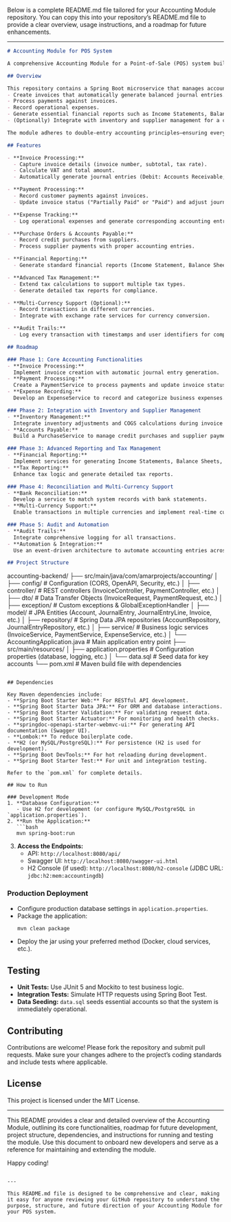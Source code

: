 Below is a complete README.md file tailored for your Accounting Module repository. You can copy this into your repository’s README.md file to provide a clear overview, usage instructions, and a roadmap for future enhancements.

---

```markdown
# Accounting Module for POS System

A comprehensive Accounting Module for a Point-of-Sale (POS) system built using Spring Boot. This module implements double-entry bookkeeping and covers core accounting functionalities such as invoice processing, payment processing, expense tracking, and more. It is designed to be robust, scalable, and production-ready, serving the needs of both small businesses and large enterprises.

## Overview

This repository contains a Spring Boot microservice that manages accounting transactions for a POS system. It demonstrates how to:
- Create invoices that automatically generate balanced journal entries.
- Process payments against invoices.
- Record operational expenses.
- Generate essential financial reports such as Income Statements, Balance Sheets, and Cash Flow Statements.
- (Optionally) Integrate with inventory and supplier management for a complete financial solution.

The module adheres to double-entry accounting principles—ensuring every transaction is recorded with equal debits and credits.

## Features

- **Invoice Processing:**  
  - Capture invoice details (invoice number, subtotal, tax rate).
  - Calculate VAT and total amount.
  - Automatically generate journal entries (Debit: Accounts Receivable; Credits: Sales Revenue and VAT Payable).

- **Payment Processing:**  
  - Record customer payments against invoices.
  - Update invoice status ("Partially Paid" or "Paid") and adjust journal entries (Debit: Cash/Bank; Credit: Accounts Receivable).

- **Expense Tracking:**  
  - Log operational expenses and generate corresponding accounting entries.

- **Purchase Orders & Accounts Payable:**  
  - Record credit purchases from suppliers.
  - Process supplier payments with proper accounting entries.

- **Financial Reporting:**  
  - Generate standard financial reports (Income Statement, Balance Sheet, Cash Flow Statement) based on aggregated journal entries.

- **Advanced Tax Management:**  
  - Extend tax calculations to support multiple tax types.
  - Generate detailed tax reports for compliance.

- **Multi-Currency Support (Optional):**  
  - Record transactions in different currencies.
  - Integrate with exchange rate services for currency conversion.

- **Audit Trails:**  
  - Log every transaction with timestamps and user identifiers for complete traceability.

## Roadmap

### Phase 1: Core Accounting Functionalities
- **Invoice Processing:**  
  Implement invoice creation with automatic journal entry generation.
- **Payment Processing:**  
  Create a PaymentService to process payments and update invoice statuses.
- **Expense Recording:**  
  Develop an ExpenseService to record and categorize business expenses.

### Phase 2: Integration with Inventory and Supplier Management
- **Inventory Management:**  
  Integrate inventory adjustments and COGS calculations during invoice processing.
- **Accounts Payable:**  
  Build a PurchaseService to manage credit purchases and supplier payments.

### Phase 3: Advanced Reporting and Tax Management
- **Financial Reporting:**  
  Implement services for generating Income Statements, Balance Sheets, and Cash Flow Statements.
- **Tax Reporting:**  
  Enhance tax logic and generate detailed tax reports.

### Phase 4: Reconciliation and Multi-Currency Support
- **Bank Reconciliation:**  
  Develop a service to match system records with bank statements.
- **Multi-Currency Support:**  
  Enable transactions in multiple currencies and implement real-time currency conversion.

### Phase 5: Audit and Automation
- **Audit Trails:**  
  Integrate comprehensive logging for all transactions.
- **Automation & Integration:**  
  Use an event-driven architecture to automate accounting entries across POS modules.

## Project Structure

```
accounting-backend/
├── src/main/java/com/amarprojects/accounting/
│   ├── config/                # Configuration (CORS, OpenAPI, Security, etc.)
│   ├── controller/            # REST controllers (InvoiceController, PaymentController, etc.)
│   ├── dto/                   # Data Transfer Objects (InvoiceRequest, PaymentRequest, etc.)
│   ├── exception/             # Custom exceptions & GlobalExceptionHandler
│   ├── model/                 # JPA Entities (Account, JournalEntry, JournalEntryLine, Invoice, etc.)
│   ├── repository/            # Spring Data JPA repositories (AccountRepository, JournalEntryRepository, etc.)
│   ├── service/               # Business logic services (InvoiceService, PaymentService, ExpenseService, etc.)
│   └── AccountingApplication.java  # Main application entry point
├── src/main/resources/
│   ├── application.properties # Configuration properties (database, logging, etc.)
│   └── data.sql               # Seed data for key accounts
└── pom.xml                    # Maven build file with dependencies
```

## Dependencies

Key Maven dependencies include:
- **Spring Boot Starter Web:** For RESTful API development.
- **Spring Boot Starter Data JPA:** For ORM and database interactions.
- **Spring Boot Starter Validation:** For validating request data.
- **Spring Boot Starter Actuator:** For monitoring and health checks.
- **springdoc-openapi-starter-webmvc-ui:** For generating API documentation (Swagger UI).
- **Lombok:** To reduce boilerplate code.
- **H2 (or MySQL/PostgreSQL):** For persistence (H2 is used for development).
- **Spring Boot DevTools:** For hot reloading during development.
- **Spring Boot Starter Test:** For unit and integration testing.

Refer to the `pom.xml` for complete details.

## How to Run

### Development Mode
1. **Database Configuration:**  
   - Use H2 for development (or configure MySQL/PostgreSQL in `application.properties`).
2. **Run the Application:**  
   ```bash
   mvn spring-boot:run
   ```
3. **Access the Endpoints:**  
   - API: `http://localhost:8080/api/`
   - Swagger UI: `http://localhost:8080/swagger-ui.html`
   - H2 Console (if used): `http://localhost:8080/h2-console` (JDBC URL: `jdbc:h2:mem:accountingdb`)

### Production Deployment
- Configure production database settings in `application.properties`.
- Package the application:
  ```bash
  mvn clean package
  ```
- Deploy the jar using your preferred method (Docker, cloud services, etc.).

## Testing

- **Unit Tests:** Use JUnit 5 and Mockito to test business logic.
- **Integration Tests:** Simulate HTTP requests using Spring Boot Test.
- **Data Seeding:** `data.sql` seeds essential accounts so that the system is immediately operational.

## Contributing

Contributions are welcome! Please fork the repository and submit pull requests. Make sure your changes adhere to the project’s coding standards and include tests where applicable.

## License

This project is licensed under the MIT License.

---

This README provides a clear and detailed overview of the Accounting Module, outlining its core functionalities, roadmap for future development, project structure, dependencies, and instructions for running and testing the module. Use this document to onboard new developers and serve as a reference for maintaining and extending the module.

Happy coding!
```

---

This README.md file is designed to be comprehensive and clear, making it easy for anyone reviewing your GitHub repository to understand the purpose, structure, and future direction of your Accounting Module for your POS system.
